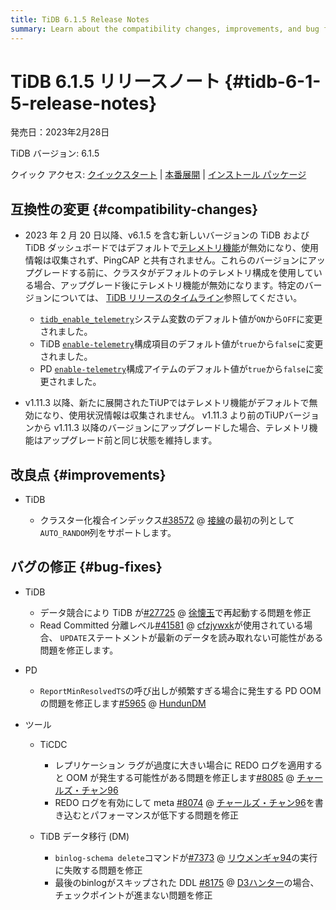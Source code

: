 ```yaml
---
title: TiDB 6.1.5 Release Notes
summary: Learn about the compatibility changes, improvements, and bug fixes in TiDB 6.1.5.
---
```


# TiDB 6.1.5 リリースノート {#tidb-6-1-5-release-notes}

発売日：2023年2月28日

TiDB バージョン: 6.1.5

クイック アクセス: [クイックスタート](https://docs.pingcap.com/tidb/v6.1/quick-start-with-tidb) | [本番展開](https://docs.pingcap.com/tidb/v6.1/production-deployment-using-tiup) | [インストール パッケージ](https://www.pingcap.com/download/?version=v6.1.5#version-list)

## 互換性の変更 {#compatibility-changes}

-   2023 年 2 月 20 日以降、v6.1.5 を含む新しいバージョンの TiDB および TiDB ダッシュボードではデフォルトで[テレメトリ機能](/telemetry.md)が無効になり、使用情報は収集されず、PingCAP と共有されません。これらのバージョンにアップグレードする前に、クラスタがデフォルトのテレメトリ構成を使用している場合、アップグレード後にテレメトリ機能が無効になります。特定のバージョンについては、 [TiDB リリースのタイムライン](/releases/release-timeline.md)参照してください。

    -   [`tidb_enable_telemetry`](/system-variables.md#tidb_enable_telemetry-new-in-v402)システム変数のデフォルト値が`ON`から`OFF`に変更されました。
    -   TiDB [`enable-telemetry`](/tidb-configuration-file.md#enable-telemetry-new-in-v402)構成項目のデフォルト値が`true`から`false`に変更されました。
    -   PD [`enable-telemetry`](/pd-configuration-file.md#enable-telemetry)構成アイテムのデフォルト値が`true`から`false`に変更されました。

-   v1.11.3 以降、新たに展開されたTiUPではテレメトリ機能がデフォルトで無効になり、使用状況情報は収集されません。 v1.11.3 より前のTiUPバージョンから v1.11.3 以降のバージョンにアップグレードした場合、テレメトリ機能はアップグレード前と同じ状態を維持します。

## 改良点 {#improvements}

-   TiDB

    -   クラスター化複合インデックス[#38572](https://github.com/pingcap/tidb/issues/38572) @ [接線](https://github.com/tangenta)の最初の列として`AUTO_RANDOM`列をサポートします。

## バグの修正 {#bug-fixes}

-   TiDB

    -   データ競合により TiDB が[#27725](https://github.com/pingcap/tidb/issues/27725) @ [徐懐玉](https://github.com/XuHuaiyu)で再起動する問題を修正
    -   Read Committed 分離レベル[#41581](https://github.com/pingcap/tidb/issues/41581) @ [cfzjywxk](https://github.com/cfzjywxk)が使用されている場合、 `UPDATE`ステートメントが最新のデータを読み取れない可能性がある問題を修正します。

<!---->

-   PD

    -   `ReportMinResolvedTS`の呼び出しが頻繁すぎる場合に発生する PD OOM の問題を修正します[#5965](https://github.com/tikv/pd/issues/5965) @ [HundunDM](https://github.com/HunDunDM)

<!---->

-   ツール

    -   TiCDC

        -   レプリケーション ラグが過度に大きい場合に REDO ログを適用すると OOM が発生する可能性がある問題を修正します[#8085](https://github.com/pingcap/tiflow/issues/8085) @ [チャールズ・チャン96](https://github.com/CharlesCheung96)
        -   REDO ログを有効にして meta [#8074](https://github.com/pingcap/tiflow/issues/8074) @ [チャールズ・チャン96](https://github.com/CharlesCheung96)を書き込むとパフォーマンスが低下する問題を修正

    -   TiDB データ移行 (DM)

        -   `binlog-schema delete`コマンドが[#7373](https://github.com/pingcap/tiflow/issues/7373) @ [リウメンギャ94](https://github.com/liumengya94)の実行に失敗する問題を修正
        -   最後のbinlogがスキップされた DDL [#8175](https://github.com/pingcap/tiflow/issues/8175) @ [D3ハンター](https://github.com/D3Hunter)の場合、チェックポイントが進まない問題を修正
